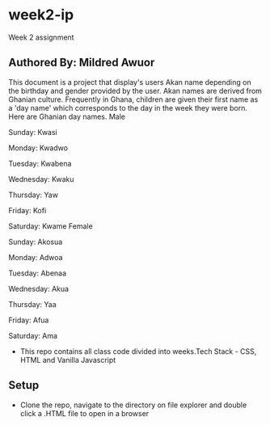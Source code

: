 # week2-ip
Week 2 assignment
## Authored By: Mildred Awuor

This document is a project that display's users Akan name depending on the birthday and gender provided by the user.
Akan names are derived from Ghanian culture. Frequently in Ghana, children are given their first name as a 'day name' which corresponds to the day in the week they were born. Here are Ghanian day names.
Male

Sunday: Kwasi

Monday: Kwadwo

Tuesday: Kwabena

Wednesday: Kwaku

Thursday:  Yaw

Friday: Kofi

Saturday: Kwame
Female

Sunday: Akosua

Monday: Adwoa

Tuesday: Abenaa

Wednesday: Akua

Thursday:  Yaa

Friday: Afua

Saturday: Ama

- This repo contains all class code divided into weeks.Tech Stack - CSS, HTML and Vanilla Javascript

## Setup

- Clone the repo, navigate to the directory on file explorer and double click a .HTML file to open in a browser


